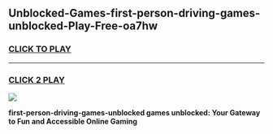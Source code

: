
## Unblocked-Games-first-person-driving-games-unblocked-Play-Free-oa7hw
<h3>
<a href="https://premium76.site?title=first-person-driving-games-unblocked&ref=22A">CLICK TO PLAY</a></h3>
<hr>

<h3>
<a href="https://premium76.site?title=first-person-driving-games-unblocked&ref=22A">CLICK 2 PLAY</a>
  
</h3>

<a href="https://premium76.site?title=first-person-driving-games-unblocked&ref=22A"><img src="https://clearcache.store/games.png"></a>


**first-person-driving-games-unblocked games unblocked: Your Gateway to Fun and Accessible Online Gaming**
